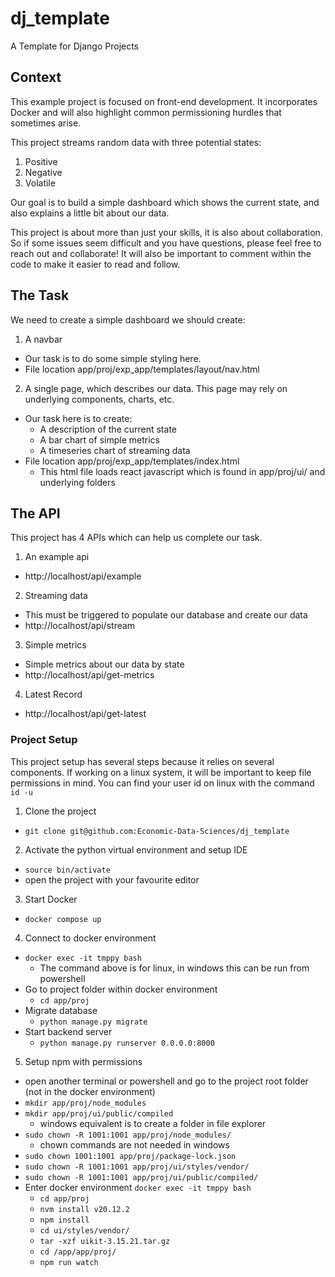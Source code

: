 # dj_template
A Template for Django Projects

## Context
This example project is focused on front-end development. It incorporates Docker and will also highlight common permissioning hurdles that sometimes arise.

This project streams random data with three potential states:
1. Positive
2. Negative
3. Volatile

Our goal is to build a simple dashboard which shows the current state, and also explains a little bit about our data.

This project is about more than just your skills, it is also about collaboration. So if some issues seem difficult and you have questions, please feel free to reach out and collaborate! It will also be important to comment within the code to make it easier to read and follow.

## The Task
We need to create a simple dashboard we should create:
1. A navbar
  - Our task is to do some simple styling here.
  - File location app/proj/exp_app/templates/layout/nav.html
2. A single page, which describes our data. This page may rely on underlying components, charts, etc.
  - Our task here is to create:
    - A description of the current state
    - A bar chart of simple metrics
    - A timeseries chart of streaming data
  - File location app/proj/exp_app/templates/index.html
    - This html file loads react javascript which is found in app/proj/ui/ and underlying folders


## The API
This project has 4 APIs which can help us complete our task.
1. An example api
  - http://localhost/api/example
2. Streaming data
  - This must be triggered to populate our database and create our data
  - http://localhost/api/stream
3. Simple metrics
  - Simple metrics about our data by state
  - http://localhost/api/get-metrics
4. Latest Record
  - http://localhost/api/get-latest


### Project Setup
This project setup has several steps because it relies on several components. If working on a linux system, it will be important to keep file permissions in mind. You can find your user id on linux with the command `id -u`

1. Clone the project
  - `git clone git@github.com:Economic-Data-Sciences/dj_template`
2. Activate the python virtual environment and setup IDE
  - `source bin/activate`
  - open the project with your favourite editor
3. Start Docker
  - `docker compose up`
4. Connect to docker environment
  - `docker exec -it tmppy bash`
    - The command above is for linux, in windows this can be run from powershell
  - Go to project folder within docker environment
    - `cd app/proj`
  - Migrate database
    - `python manage.py migrate`
  - Start backend server
    - `python manage.py runserver 0.0.0.0:8000`
5. Setup npm with permissions
  - open another terminal or powershell and go to the project root folder (not in the docker environment)
  - `mkdir app/proj/node_modules`
  - `mkdir app/proj/ui/public/compiled`
    - windows equivalent is to create a folder in file explorer
  - `sudo chown -R 1001:1001 app/proj/node_modules/`
    - chown commands are not needed in windows
  - `sudo chown 1001:1001 app/proj/package-lock.json`
  - `sudo chown -R 1001:1001 app/proj/ui/styles/vendor/`
  - `sudo chown -R 1001:1001 app/proj/ui/public/compiled/`
  - Enter docker environment
    `docker exec -it tmppy bash`
    - `cd app/proj`
    - `nvm install v20.12.2`
    - `npm install`
    - `cd ui/styles/vendor/`
    - `tar -xzf uikit-3.15.21.tar.gz`
    - `cd /app/app/proj/`
    - `npm run watch`
    
    
    
    
    
    